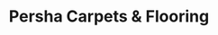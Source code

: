---
title: "Persha Carpets & Flooring"
url: /colchester/persha-carpets-und-flooring/
shop: Raumausstattung
---